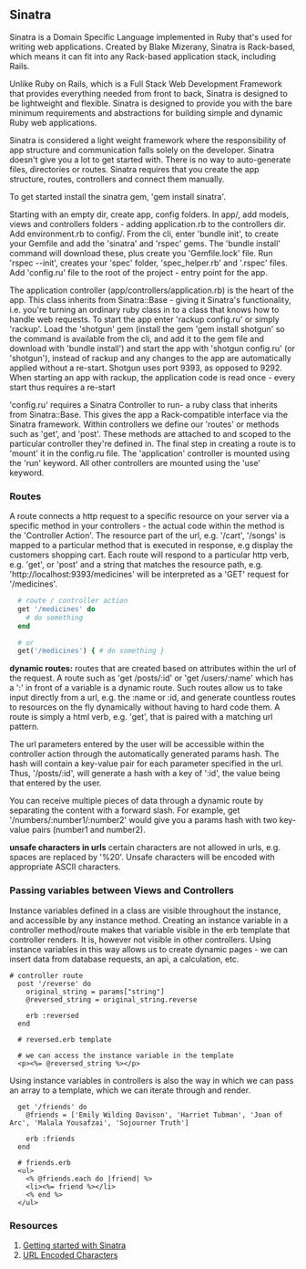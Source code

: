 ## Sinatra

Sinatra is a Domain Specific Language implemented in Ruby that's used for writing web applications. Created by Blake Mizerany, Sinatra is Rack-based, which means it can fit into any Rack-based application stack, including Rails.

Unlike Ruby on Rails, which is a Full Stack Web Development Framework that provides everything needed from front to back, Sinatra is designed to be lightweight and flexible. Sinatra is designed to provide you with the bare minimum requirements and abstractions for building simple and dynamic Ruby web applications.

Sinatra is considered a light weight framework where the responsibility of app structure and communication falls solely on the developer. Sinatra doesn't give you a lot to get started with. There is no way to auto-generate files, directories or routes. Sinatra requires that you create the app structure, routes, controllers and connect them manually.

To get started install the sinatra gem, 'gem install sinatra'.

Starting with an empty dir, create app, config folders. In app/, add models, views and controllers folders - adding application.rb to the controllers dir. Add environment.rb to config/. From the cli, enter 'bundle init', to create your Gemfile and add the 'sinatra' and 'rspec' gems. The 'bundle install' command will download these, plus create you 'Gemfile.lock' file. Run 'rspec --init', creates your 'spec' folder, 'spec_helper.rb' and '.rspec' files. Add 'config.ru' file to the root of the project - entry point for the app.

The application controller (app/controllers/application.rb) is the heart of the app. This class inherits from Sinatra::Base - giving it Sinatra's functionality, i.e. you're turning an ordinary ruby class in to a class that knows how to handle web requests. To start the app enter 'rackup config.ru'  or simply 'rackup'. Load the 'shotgun' gem (install the gem 'gem install shotgun' so the command is available from the cli, and add it to the gem file and download with 'bundle install') and start the app with 'shotgun config.ru' (or 'shotgun'), instead of rackup and any changes to the app are automatically applied without a re-start. Shotgun uses port 9393, as opposed to 9292. When starting an app with rackup, the application code is read once - every start thus requires a re-start

'config.ru' requires a Sinatra Controller to run- a ruby class that inherits from Sinatra::Base. This gives the app a Rack-compatible interface via the Sinatra framework. Within controllers we define our 'routes' or methods such as 'get', and 'post'. These methods are attached to and scoped to the particular controller they're defined in. The final step in creating a route is to 'mount' it in the config.ru file. The 'application' controller is mounted using the 'run' keyword. All other controllers are mounted using the 'use' keyword.


### Routes

A route connects a http request to a specific resource on your server via a specific method in your controllers - the actual code within the method is the 'Controller Action'. The resource part of the url, e.g. '/cart', '/songs' is mapped to a particular method that is executed in response, e.g display the customers shopping cart. Each route will respond to a particular http verb, e.g. 'get', or 'post' and a string that matches the resource path, e.g. 'http://localhost:9393/medicines' will be interpreted as a 'GET' request for '/medicines'.

```ruby
  # route / controller action
  get '/medicines' do
    # do something
  end

  # or
  get('/medicines') { # do something }
```

**dynamic routes:** routes that are created based on attributes within the url of the request. A route such as 'get /posts/:id' or 'get /users/:name' which has a ':' in front of a variable is a dynamic route. Such routes allow us to take input directly from a url, e.g. the :name or :id, and generate countless routes to resources on the fly dynamically without having to hard code them. A route is simply a html verb, e.g. 'get', that is paired with a matching url pattern.

The url parameters entered by the user will be accessible within the controller action through the automatically generated params hash. The hash will contain a key-value pair for each parameter specified in the url. Thus, '/posts/:id', will generate a hash with a key of ':id', the value being that entered by the user.  

You can receive multiple pieces of data through a dynamic route by separating the content with a forward slash. For example, get '/numbers/:number1/:number2' would give you a params hash with two key-value pairs (number1 and number2).

**unsafe characters in urls** certain characters are not allowed in urls, e.g. spaces are replaced by '%20'. Unsafe characters will be encoded with appropriate ASCII characters.  


### Passing variables between Views and Controllers

Instance variables defined in a class are visible throughout the instance, and accessible by any instance method. Creating an instance variable in a controller method/route makes that variable visible in the erb template that controller renders. It is, however not visible in other controllers. Using instance variables in this way allows us to create dynamic pages - we can insert data from database requests, an api, a calculation, etc.

```erb
# controller route
  post '/reverse' do
    original_string = params["string"]
    @reversed_string = original_string.reverse

    erb :reversed
  end

  # reversed.erb template

  # we can access the instance variable in the template
  <p><%= @reversed_string %></p>
```

Using instance variables in controllers is also the way in which we can pass an array to a template,  which we can iterate through and render.

```erb
  get '/friends' do
    @friends = ['Emily Wilding Davison', 'Harriet Tubman', 'Joan of Arc', 'Malala Yousafzai', 'Sojourner Truth']

    erb :friends
  end

  # friends.erb
  <ul>
    <% @friends.each do |friend| %>
    <li><%= friend %></li>
    <% end %>
  </ul>
```

### Resources

1. [Getting started with Sinatra](http://www.sinatrarb.com/intro.html)
2. [URL Encoded Characters](http://www.degraeve.com/reference/urlencoding.php)
